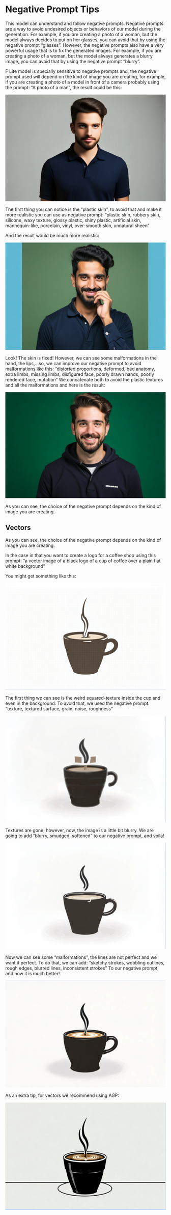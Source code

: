 # Negative Prompt Tips

This model can understand and follow negative prompts. Negative prompts are a way to avoid undesired objects or behaviors of our model during the generation. For example, if you are creating a photo of a woman, but the model always decides to put on her glasses, you can avoid that by using the negative prompt “glasses”. However, the negative prompts also have a very powerful usage that is to fix the generated images. For example, if you are creating a photo of a woman, but the model always generates a blurry image, you can avoid that by using the negative prompt “blurry”.


F Lite model is specially sensitive to negative prompts and, the negative prompt used will depend on the kind of image you are creating, for example, if you are creating a photo of a model in front of a camera probably using the prompt: “A photo of a man”, the result could be this:

![Example of a photo without negative prompt](assets/ng_prompt/np-1.png)

The first thing you can notice is the “plastic skin”, to avoid that and make it more realistic you can use as negative prompt:
“plastic skin, rubbery skin, silicone, waxy texture, glossy plastic, shiny plastic, artificial skin, mannequin-like, porcelain, vinyl, over-smooth skin, unnatural sheen”

And the result would be much more realistic:

![Example of a photo with negative prompt for skin](assets/ng_prompt/np-2.png)

Look! The skin is fixed! However, we can see some malformations in the hand, the lips,…so, we can improve our negative prompt to avoid malformations like this:
“distorted proportions, deformed, bad anatomy, extra limbs, missing limbs, disfigured face, poorly drawn hands, poorly rendered face,  mutation”
We concatenate both to avoid the plastic textures and all the malformations and here is the result:

![Example of a photo with negative prompt for skin and malformations](assets/ng_prompt/np-3.png)

As you can see, the choice of the negative prompt depends on the kind of image you are creating. 

## Vectors

As you can see, the choice of the negative prompt depends on the kind of image you are creating. 

In the case in that you want to create a logo for a coffee shop using this prompt:
“a vector image of a black logo of a cup of coffee over a plain flat white background”

You might get something like this:

![Example of a vector logo without negative prompt](assets/ng_prompt/np-4.png)

The first thing we can see is the weird squared-texture inside the cup and even in the background. To avoid that, we used the negative prompt:
“texture, textured surface, grain, noise, roughness”

![Example of a vector logo with negative prompt for texture](assets/ng_prompt/np-5.png)

Textures are gone; however, now, the image is a little bit blurry. We are going to add “blurry, smudged, softened” to our negative prompt, and voila!

![Example of a vector logo with negative prompt for texture and blurriness](assets/ng_prompt/np-6.png)

Now we can see some “malformations”, the lines are not perfect and we want it perfect. To do that, we can add: 
“sketchy strokes, wobbling outlines, rough edges, blurred lines, inconsistent strokes”
 To our negative prompt, and now it is much better!

![Example of a vector logo with negative prompt for texture, blurriness, and malformations](assets/ng_prompt/np-7.png)

As an extra tip, for vectors we recommend using AGP:

![Example of a vector logo with APG enabled](assets/ng_prompt/np-8.png)
